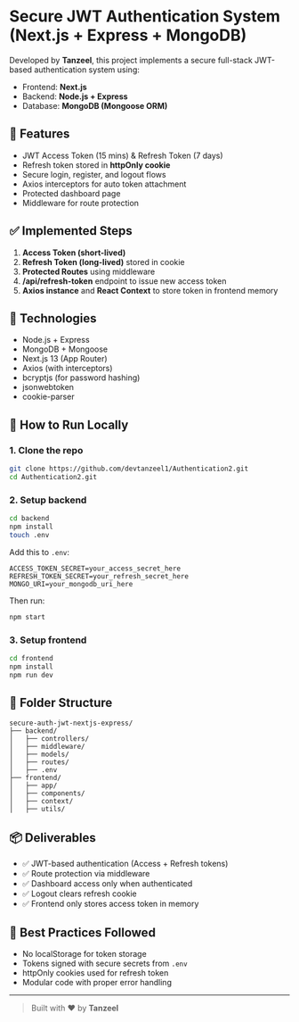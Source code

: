 # Secure JWT Authentication System (Next.js + Express + MongoDB)

Developed by **Tanzeel**, this project implements a secure full-stack JWT-based authentication system using:

- Frontend: **Next.js**
- Backend: **Node.js + Express**
- Database: **MongoDB (Mongoose ORM)**

## 🔐 Features

- JWT Access Token (15 mins) & Refresh Token (7 days)
- Refresh token stored in **httpOnly cookie**
- Secure login, register, and logout flows
- Axios interceptors for auto token attachment
- Protected dashboard page
- Middleware for route protection

## ✅ Implemented Steps

1. **Access Token (short-lived)**
2. **Refresh Token (long-lived)** stored in cookie
3. **Protected Routes** using middleware
4. **/api/refresh-token** endpoint to issue new access token
5. **Axios instance** and **React Context** to store token in frontend memory

## 🔧 Technologies

- Node.js + Express
- MongoDB + Mongoose
- Next.js 13 (App Router)
- Axios (with interceptors)
- bcryptjs (for password hashing)
- jsonwebtoken
- cookie-parser

## 🚀 How to Run Locally

### 1. Clone the repo

```bash
git clone https://github.com/devtanzeel1/Authentication2.git
cd Authentication2.git
```

### 2. Setup backend

```bash
cd backend
npm install
touch .env
```

Add this to `.env`:

```env
ACCESS_TOKEN_SECRET=your_access_secret_here
REFRESH_TOKEN_SECRET=your_refresh_secret_here
MONGO_URI=your_mongodb_uri_here
```

Then run:

```bash
npm start
```

### 3. Setup frontend

```bash
cd frontend
npm install
npm run dev
```

## 📁 Folder Structure

```
secure-auth-jwt-nextjs-express/
├── backend/
│   ├── controllers/
│   ├── middleware/
│   ├── models/
│   ├── routes/
│   ├── .env
├── frontend/
│   ├── app/
│   ├── components/
│   ├── context/
│   ├── utils/
```

## 📦 Deliverables

- ✅ JWT-based authentication (Access + Refresh tokens)
- ✅ Route protection via middleware
- ✅ Dashboard access only when authenticated
- ✅ Logout clears refresh cookie
- ✅ Frontend only stores access token in memory

## 🧠 Best Practices Followed

- No localStorage for token storage
- Tokens signed with secure secrets from `.env`
- httpOnly cookies used for refresh token
- Modular code with proper error handling

---

> Built with ❤️ by **Tanzeel**